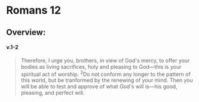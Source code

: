 # Romans 12

## Overview:


#### v.1-2
>Therefore, I urge you, brothers, in view of God's mercy, to offer your bodies as living sacrifices, holy and pleasing to God—this is your spiritual act of worship. <sup>2</sup>Do not conform any longer to the pattern of this world, but be tranformed by the renewing of your mind. Then you will be able to test and approve of what God's will is—his good, pleasing, and perfect will.



